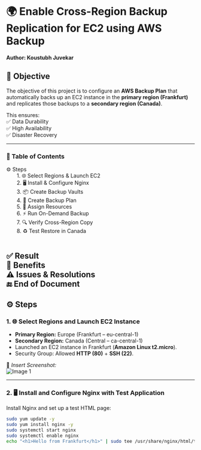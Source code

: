 # 🌍 Enable Cross-Region Backup Replication for EC2 using AWS Backup

**Author: Koustubh Juvekar**
## 🎯 Objective  
The objective of this project is to configure an **AWS Backup Plan** that automatically backs up an EC2 instance in the **primary region (Frankfurt)** and replicates those backups to a **secondary region (Canada)**.  

This ensures:  
✅ Data Durability  
✅ High Availability  
✅ Disaster Recovery  

---

### 📑 Table of Contents
⚙️ Steps<br>
&emsp;&emsp;1. 🌐 Select Regions & Launch EC2<br>
&emsp;&emsp;2. 🖥️ Install & Configure Nginx<br>
&emsp;&emsp;3. 📦 Create Backup Vaults<br>
&emsp;&emsp;4. 📝 Create Backup Plan<br>
&emsp;&emsp;5. 🔗 Assign Resources<br>
&emsp;&emsp;6. ⚡ Run On-Demand Backup<br>
&emsp;&emsp;7. 🔍 Verify Cross-Region Copy<br>
&emsp;&emsp;8. ♻️ Test Restore in Canada<br><br>

✅ Result<br>
🌟 Benefits<br>
⚠️ Issues & Resolutions<br>
🔚 End of Document<br>
---

## ⚙️ Steps  

### 1. 🌐 Select Regions and Launch EC2 Instance
- **Primary Region:** Europe (Frankfurt – eu-central-1)  
- **Secondary Region:** Canada (Central – ca-central-1)  
- Launched an EC2 instance in Frankfurt (**Amazon Linux t2.micro**).  
- Security Group: Allowed **HTTP (80)** + **SSH (22)**.  

📸 *Insert Screenshot:*  
![Image 1](path/to/image1.png)  

---

### 2. 🖥️ Install and Configure Nginx with Test Application
Install Nginx and set up a test HTML page:  
```bash
sudo yum update -y
sudo yum install nginx -y
sudo systemctl start nginx
sudo systemctl enable nginx
echo "<h1>Hello from Frankfurt</h1>" | sudo tee /usr/share/nginx/html/test.html

